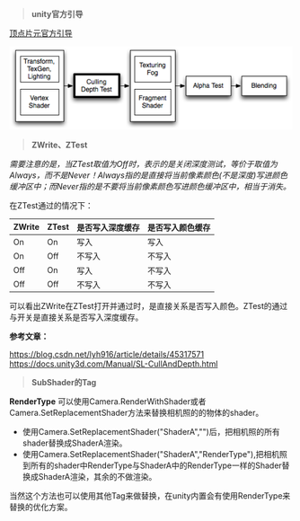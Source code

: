 >**unity官方引导**


[顶点片元官方引导](https://docs.unity3d.com/Manual/ShaderTut2.html)

![Unity Shader执行流程](../Images/PipelineCullDepth.png)


>**ZWrite、ZTest**


*需要注意的是，当ZTest取值为Off时，表示的是关闭深度测试，等价于取值为Always，而不是Never！Always指的是直接将当前像素颜色(不是深度)写进颜色缓冲区中；而Never指的是不要将当前像素颜色写进颜色缓冲区中，相当于消失。*


在ZTest通过的情况下：

| ZWrite | ZTest | 是否写入深度缓存 | 是否写入颜色缓存 |
| ------ | ----- | ---------------- | ---------------- |
| On     | On    | 写入             | 写入             |
| On     | Off   | 不写入           | 不写入           |
| Off    | On    | 写入             | 不写入           |
| Off    | Off   | 不写入           | 不写入           |

可以看出ZWrite在ZTest打开并通过时，是直接关系是否写入颜色。ZTest的通过与开关是直接关系是否写入深度缓存。

**参考文章：**

https://blog.csdn.net/lyh916/article/details/45317571
https://docs.unity3d.com/Manual/SL-CullAndDepth.html


>**SubShader的Tag**

**RenderType**
可以使用Camera.RenderWithShader或者Camera.SetReplacementShader方法来替换相机照的的物体的shader。

- 使用Camera.SetReplacementShader("ShaderA","")后，把相机照的所有shader替换成ShaderA渲染。
- 使用Camera.SetReplacementShader("ShaderA","RenderType"),把相机照到所有的shader中RenderType与ShaderA中的RenderType一样的Shader替换成ShaderA渲染，其余的不做渲染。

当然这个方法也可以使用其他Tag来做替换，在unity内置会有使用RenderType来替换的优化方案。